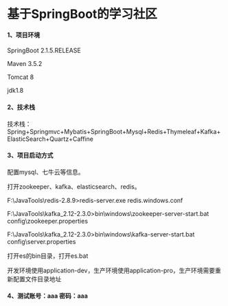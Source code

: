 # 基于SpringBoot的学习社区

#### 1、项目环境

SpringBoot 2.1.5.RELEASE

Maven 3.5.2

Tomcat 8

jdk1.8

#### 2、技术栈

技术栈：Spring+Springmvc+Mybatis+SpringBoot+Mysql+Redis+Thymeleaf+Kafka+ElasticSearch+Quartz+Caffine

#### 3、项目启动方式

配置mysql、七牛云等信息。

打开zookeeper、kafka、elasticsearch、redis。



F:\JavaTools\redis-2.8.9>redis-server.exe redis.windows.conf

F:\JavaTools\kafka_2.12-2.3.0>bin\windows\zookeeper-server-start.bat config\zookeeper.properties

F:\JavaTools\kafka_2.12-2.3.0>bin\windows\kafka-server-start.bat config\server.properties

打开es的bin目录，打开es.bat

开发环境使用application-dev，生产环境使用application-pro，生产环境需要重新配置文件目录地址

#### 4、测试账号：aaa   密码：aaa